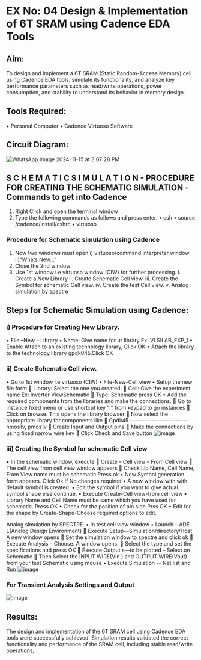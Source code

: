 # EX No: 04     Design & Implementation of 6T SRAM using Cadence EDA Tools   


## Aim:
To design and implement a 6T SRAM (Static Random-Access Memory) cell using Cadence EDA tools, simulate its functionality, and analyze key performance parameters such as read/write operations, power consumption, and stability to understand its behavior in memory design.

## Tools Required:
•	Personal Computer
•	Cadence Virtuoso Software

## Circuit Diagram:
![WhatsApp Image 2024-11-15 at 3 07 28 PM](https://github.com/user-attachments/assets/d48f8af3-79ce-4797-9708-114bb3ed0f01)


## S C H E M A T I C S I M U L A T I O N - PROCEDURE FOR CREATING THE SCHEMATIC SIMULATION -Commands to get into Cadence

1.	Right Click and open the terminal window
2.	Type the following commands as follows and press enter.
•	csh
•	source /cadence/install/cshrc
•	virtuoso 
### Procedure for Schematic simulation using Cadence

1.	Now two windows must open i) virtuoso/command interpreter window ii)”Whats New…”
2.	Close the 2nd window
3.	Use 1st window i.e virtuoso window (CIW) for further processing.
i.	Create a New Library
ii.	Create Schematic Cell view.
iii.	Create the Symbol for schematic Cell view.
iv.	Create the test Cell view.
v.	Analog simulation by spectre

## Steps for Schematic Simulation using Cadence:
### i)	Procedure for Creating New Library.
•	File –New – Library
•	Name: Give name for ur library Ex: VLSILAB_EXP_1
•	Enable Attach to an existing technology library, Click OK
•	Attach the library to the technology library gpdk045.Click OK
### ii)	Create Schematic Cell view.
•	Go to 1st window i.e virtuoso (CIW)
•	File-New-Cell view
•	Setup the new file form
	Library: Select the one you created.
	Cell: Give the experiment name Ex: Inverter ViewSchematic
	Type: Schematic press OK
•	Add the required components from the libraries and make the connections.
	Go to instance fixed menu or use shortcut key “I” from keypad to go instances
	Click on browse. This opens the library browser
	Now select the appropriate library for components like 
	Gpdk45 ------------------------nmos1v, pmos1v
	Create Input and Output pins
	Make the connections by using fixed narrow wire key
	Click Check and Save button
![image](https://github.com/user-attachments/assets/0b81c634-88af-45ce-9c1b-66caff88e2f3)


 
### iii)	Creating the Symbol for schematic Cell view

•	In the schematic window, execute 
	Create – Cell view – From Cell view
	The cell view from cell view window appears
	Check Lib Name, Cell Name, From View name must be schematic Press ok
•	Now Symbol generation form appears. Click Ok If No changes required
•	A new window with with default symbol is created.
•	Edit the symbol if you want to give actual symbol shape else continue.
•	Execute Create-Cell view-from cell view
•	Library Name and Cell Name must be same which you have used for schematic. Press OK
•	Check for the position of pin side.Prss OK
•	Edit for the shape by Create-Shape-Choose required options to edit.

Analog simulation by SPECTRE.
•	In test cell view window
•	Launch – ADE L(Analog Design Environment)
	Execute Setup—Simulation/directory/Host A new window opens
	Set the simulation window to spectre and click ok
	Execute Analysis – Choose. A window opens.
	Select the type and set the specifications and press OK
	Execute Output s—to be plotted – Select on Schematic
	Then Select the INPUT WIRE(Vin ) and OUTPUT WIRE(Vout) from your test Schematic using mouse
•	Execute Simulation -- Net list and Run
![image](https://github.com/user-attachments/assets/0989dfd8-d74e-4b58-86b2-7cffbc18643b)



### For Transient Analysis Settings and Output
![image](https://github.com/user-attachments/assets/71fb3d06-0861-4d9a-8696-98659fc2078a)



## Results:
The design and implementation of the 6T SRAM cell using Cadence EDA tools were successfully achieved. Simulation results validated the correct functionality and performance of the SRAM cell, including stable read/write operations,










